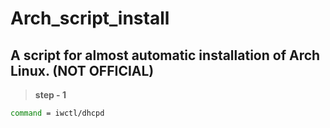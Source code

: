 # Arch_script_install


## A script for almost automatic installation of Arch Linux. (NOT OFFICIAL)

> **step - 1**

```bash
command = iwctl/dhcpd
```
